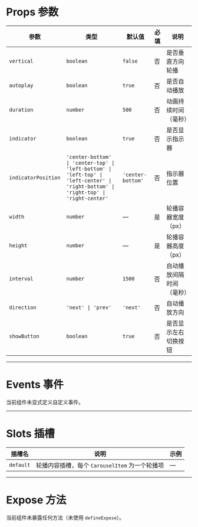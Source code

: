 # Props 参数

| 参数              | 类型                                                                 | 默认值              | 必填 | 说明                                                         |
|-------------------|----------------------------------------------------------------------|-------------------|----|------------------------------------------------------------|
| `vertical`        | `boolean`                                                            | `false`           | 否  | 是否垂直方向轮播                                               |
| `autoplay`        | `boolean`                                                            | `true`            | 否  | 是否自动播放                                                   |
| `duration`        | `number`                                                             | `500`             | 否  | 动画持续时间（毫秒）                                            |
| `indicator`       | `boolean`                                                            | `true`            | 否  | 是否显示指示器                                                 |
| `indicatorPosition` | `'center-bottom' \| 'center-top' \| 'left-bottom' \| 'left-top' \| 'left-center' \| 'right-bottom' \| 'right-top' \| 'right-center'` | `'center-bottom'` | 否  | 指示器位置                                                    |
| `width`           | `number`                                                             | —                 | 是  | 轮播容器宽度（px）                                             |
| `height`          | `number`                                                             | —                 | 是  | 轮播容器高度（px）                                             |
| `interval`        | `number`                                                             | `1500`            | 否  | 自动播放间隔时间（毫秒）                                        |
| `direction`       | `'next' \| 'prev'`                                                   | `'next'`          | 否  | 自动播放方向                                                    |
| `showButton`      | `boolean`                                                            | `true`            | 否  | 是否显示左右切换按钮                                             |

---

# Events 事件

当前组件未显式定义自定义事件。

---

# Slots 插槽

| 插槽名       | 说明           | 示例 |
|-----------|--------------|------|
| `default` | 轮播内容插槽，每个 `CarouselItem` 为一个轮播项 | —    |

---

# Expose 方法

当前组件未暴露任何方法（未使用 `defineExpose`）。